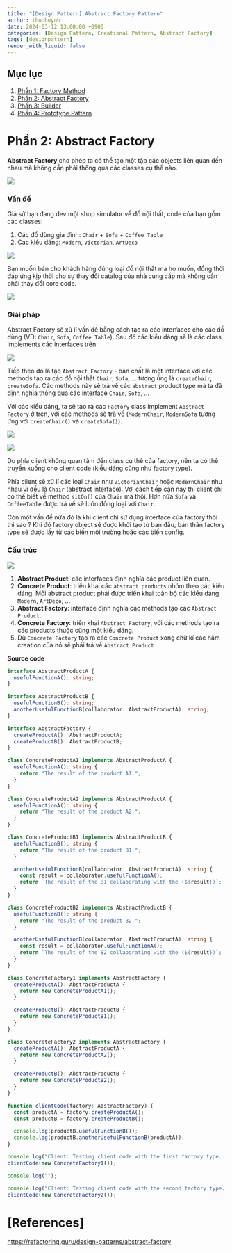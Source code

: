 ```yaml
---
title: "[Design Pattern] Abstract Factory Pattern"
author: thuohuynh
date: 2024-03-12 13:00:00 +0900
categories: [Design Pattern, Creational Pattern, Abstract Factory]
tags: [designpattern]
render_with_liquid: false
---
```


## Mục lục

1. [Phần 1: Factory Method](/posts/Factory-Method-Pattern)
2. [Phần 2: Abstract Factory](/posts/Abstract-Factory-Pattern)
3. [Phần 3: Builder](/posts/Builder-Pattern)
4. [Phần 4: Prototype Pattern](/posts/Prototype-Pattern)

# Phần 2: Abstract Factory

**Abstract Factory** cho phép ta có thể tạo một tập các objects liên quan đến nhau mà không cần phải thông qua các classes cụ thể nào.

![](https://refactoring.guru/images/patterns/content/abstract-factory/abstract-factory-en.png)

### Vấn đề

Giả sử bạn đang dev một shop simulator về đồ nội thất, code của bạn gồm các classes:

1. Các đồ dùng gia đình: `Chair` + `Sofa` + `Coffee Table`
2. Các kiểu dáng: `Modern`, `Victorian`, `ArtDeco`

![](https://refactoring.guru/images/patterns/diagrams/abstract-factory/problem-en.png)

Bạn muốn bán cho khách hàng đúng loại đồ nội thất mà họ muốn, đồng thời đáp ứng kịp thời cho sự thay đổi catalog của nhà cung cấp mà không cần phải thay đổi core code.

![](https://refactoring.guru/images/patterns/content/abstract-factory/abstract-factory-comic-1-en.png)

### Giải pháp

Abstract Factory sẽ xử lí vấn đề bằng cách tạo ra các interfaces cho các đồ dùng (VD: `Chair`, `Sofa`, `Coffee Table`). Sau đó các kiểu dáng sẽ là các class implements các interfaces trên.

![](https://refactoring.guru/images/patterns/diagrams/abstract-factory/solution1.png)

Tiếp theo đó là tạo `Abstract Factory` - bản chất là một interface với các methods tạo ra các đồ nội thất `Chair`, `Sofa`, ... tương ứng là `createChair`, `createSofa`. Các methods này sẽ trả về các `abstract` product type mà ta đã định nghĩa thông qua các interface `Chair`, `Sofa`, ...

Với các kiểu dáng, ta sẽ tạo ra các `Factory` class implement `Abstract Factory` ở trên, với các methods sẽ trả về (`ModernChair`, `ModernSofa` tương ứng với `createChair()` và `createSofa()`).

![](https://refactoring.guru/images/patterns/diagrams/abstract-factory/solution2.png)

![](https://refactoring.guru/images/patterns/content/abstract-factory/abstract-factory-comic-2-en.png)

Do phía client không quan tâm đến class cụ thể của factory, nên ta có thể truyền xuống cho client code (kiểu dáng cũng như factory type).

Phía client sẽ xử lí các loại `Chair` như `VictorianChair` hoặc `ModernChair` như nhau vì đều là `Chair` (abstract interface). Với cách tiếp cận này thì client chỉ có thể biết về method `sitOn()` của `Chair` mà thôi. Hơn nữa `Sofa` và `CoffeeTable` được trả về sẽ luôn đồng loại với `Chair`.

Còn một vấn đề nữa đó là khi client chỉ sử dụng interface của factory thôi thì sao ? Khi đó factory object sẽ được khởi tạo từ ban đầu, bản thân factory type sẽ được lấy từ các biến môi trường hoặc các biến config.

### Cấu trúc

![](https://refactoring.guru/images/patterns/diagrams/abstract-factory/structure.png)

1. **Abstract Product**: các interfaces định nghĩa các product liên quan.
2. **Concrete Product**: triển khai các `abstract products` nhóm theo các kiểu dáng. Mỗi abstract product phải được triển khai toàn bộ các kiểu dáng `Modern`, `ArtDeco`, ...
3. **Abstract Factory**: interface định nghĩa các methods tạo các `Abstract Product`.
4. **Concrete Factory**: triển khai `Abstract Factory`, với các methods tạo ra các products thuộc cùng một kiểu dáng.
5. Dù `Concrete Factory` tạo ra các `Concrete Product` xong chữ kí các hàm creation của nó sẽ phải trả về `Abstract Product`

**Source code**

```typescript
interface AbstractProductA {
  usefulFunctionA(): string;
}

interface AbstractProductB {
  usefulFunctionB(): string;
  anotherUsefulFunctionB(collaborator: AbstractProductA): string;
}

interface AbstractFactory {
  createProductA(): AbstractProductA;
  createProductB(): AbstractProductB;
}

class ConcreteProductA1 implements AbstractProductA {
  usefulFunctionA(): string {
    return "The result of the product A1.";
  }
}

class ConcreteProductA2 implements AbstractProductA {
  usefulFunctionA(): string {
    return "The result of the product A2.";
  }
}

class ConcreteProductB1 implements AbstractProductB {
  usefulFunctionB(): string {
    return "The result of the product B1.";
  }

  anotherUsefulFunctionB(collaborator: AbstractProductA): string {
    const result = collaborator.usefulFunctionA();
    return `The result of the B1 collaborating with the (${result})`;
  }
}

class ConcreteProductB2 implements AbstractProductB {
  usefulFunctionB(): string {
    return "The result of the product B2.";
  }

  anotherUsefulFunctionB(collaborator: AbstractProductA): string {
    const result = collaborator.usefulFunctionA();
    return `The result of the B2 collaborating with the (${result})`;
  }
}

class ConcreteFactory1 implements AbstractFactory {
  createProductA(): AbstractProductA {
    return new ConcreteProductA1();
  }

  createProductB(): AbstractProductB {
    return new ConcreteProductB1();
  }
}

class ConcreteFactory2 implements AbstractFactory {
  createProductA(): AbstractProductA {
    return new ConcreteProductA2();
  }

  createProductB(): AbstractProductB {
    return new ConcreteProductB2();
  }
}

function clientCode(factory: AbstractFactory) {
  const productA = factory.createProductA();
  const productB = factory.createProductB();

  console.log(productB.usefulFunctionB());
  console.log(productB.anotherUsefulFunctionB(productA));
}

console.log("Client: Testing client code with the first factory type...");
clientCode(new ConcreteFactory1());

console.log("");

console.log("Client: Testing client code with the second factory type...");
clientCode(new ConcreteFactory2());
```

# [References]

<https://refactoring.guru/design-patterns/abstract-factory>

